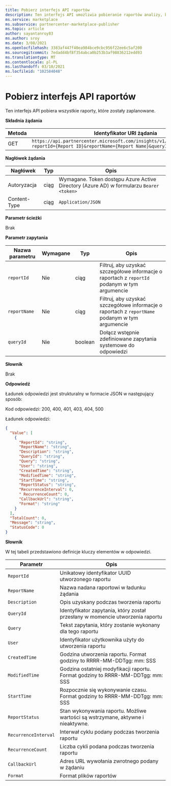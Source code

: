 ```yaml
---
title: Pobierz interfejs API raportów
description: Ten interfejs API umożliwia pobieranie raportów analizy, które zostały zaplanowane w centrum partnerskim.
ms.service: marketplace
ms.subservice: partnercenter-marketplace-publisher
ms.topic: article
author: sayantanroy83
ms.author: sroy
ms.date: 3/08/2021
ms.openlocfilehash: 3383af447f40ea984bce9cbc956f22ee6c5af200
ms.sourcegitcommit: 7edadd4bf8f354abca0b253b3af98836212edd93
ms.translationtype: MT
ms.contentlocale: pl-PL
ms.lasthandoff: 03/10/2021
ms.locfileid: "102584048"
---
```

# <a name="get-report-api"></a>Pobierz interfejs API raportów

Ten interfejs API pobiera wszystkie raporty, które zostały zaplanowane.

**Składnia żądania**

| **Metoda** | **Identyfikator URI żądania** |
| --- | --- |
| GET | `https://api.partnercenter.microsoft.com/insights/v1/cmp/ScheduledReport?reportId={Report ID}&reportName={Report Name}&queryId={Query ID} ` |

**Nagłówek żądania**

| **Nagłówek** | **Typ** | **Opis** |
| --- | --- | --- |
| Autoryzacja | ciąg | Wymagane. Token dostępu Azure Active Directory (Azure AD) w formularzu `Bearer <token>` |
| Content-Type | ciąg | `Application/JSON` |

**Parametr ścieżki**

Brak

**Parametr zapytania**

| **Nazwa parametru** | **Wymagane** | **Typ** | **Opis** |
| --- | --- | --- | --- |
| `reportId` | Nie | ciąg | Filtruj, aby uzyskać szczegółowe informacje o raportach z `reportId` podanym w tym argumencie |
| `reportName` | Nie | ciąg | Filtruj, aby uzyskać szczegółowe informacje o raportach z `reportName` podanym w tym argumencie |
| `queryId` | Nie | boolean | Dołącz wstępnie zdefiniowane zapytania systemowe do odpowiedzi |

**Słownik**

Brak

**Odpowiedź**

Ładunek odpowiedzi jest strukturalny w formacie JSON w następujący sposób:

Kod odpowiedzi: 200, 400, 401, 403, 404, 500

Ładunek odpowiedzi:

```json
{
  "Value": [
    {
      "ReportId": "string",
      "ReportName": "string",
      "Description": "string",
      "QueryId": "string",
      "Query": "string",
      "User": "string",
      "CreatedTime": "string",
      "ModifiedTime": "string",
      "StartTime": "string",
      "ReportStatus": "string",
      "RecurrenceInterval": 0,
      " RecurrenceCount": 0,
      "CallbackUrl": "string",
      "Format": "string"
    }
  ],
  "TotalCount": 0,
  "Message": "string",
  "StatusCode": 0
}
```

**Słownik**

W tej tabeli przedstawiono definicje kluczy elementów w odpowiedzi.

| **Parametr** | **Opis** |
| --- | --- |
| `ReportId` | Unikatowy identyfikator UUID utworzonego raportu |
| `ReportName` | Nazwa nadana raportowi w ładunku żądania |
| `Description` | Opis uzyskany podczas tworzenia raportu |
| `QueryId` | Identyfikator zapytania, który został przesłany w momencie utworzenia raportu |
| `Query` | Tekst zapytania, który zostanie wykonany dla tego raportu |
| `User` | Identyfikator użytkownika użyty do utworzenia raportu |
| `CreatedTime` | Godzina utworzenia raportu. Format godziny to RRRR-MM-DDTgg: mm: SSS |
| `ModifiedTime` | Godzina ostatniej modyfikacji raportu. Format godziny to RRRR-MM-DDTgg: mm: SSS |
| `StartTime` | Rozpocznie się wykonywanie czasu. Format godziny to RRRR-MM-DDTgg: mm: SSS |
| `ReportStatus` | Stan wykonywania raportu. Możliwe wartości są wstrzymane, aktywne i nieaktywne. |
| `RecurrenceInterval` | Interwał cyklu podany podczas tworzenia raportu |
| `RecurrenceCount` | Liczba cykli podana podczas tworzenia raportu |
| `CallbackUrl` | Adres URL wywołania zwrotnego podany w żądaniu |
| `Format` | Format plików raportów |
